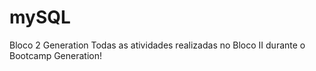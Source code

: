 # mySQL
Bloco 2 Generation
Todas as atividades realizadas no Bloco II durante o Bootcamp Generation!
